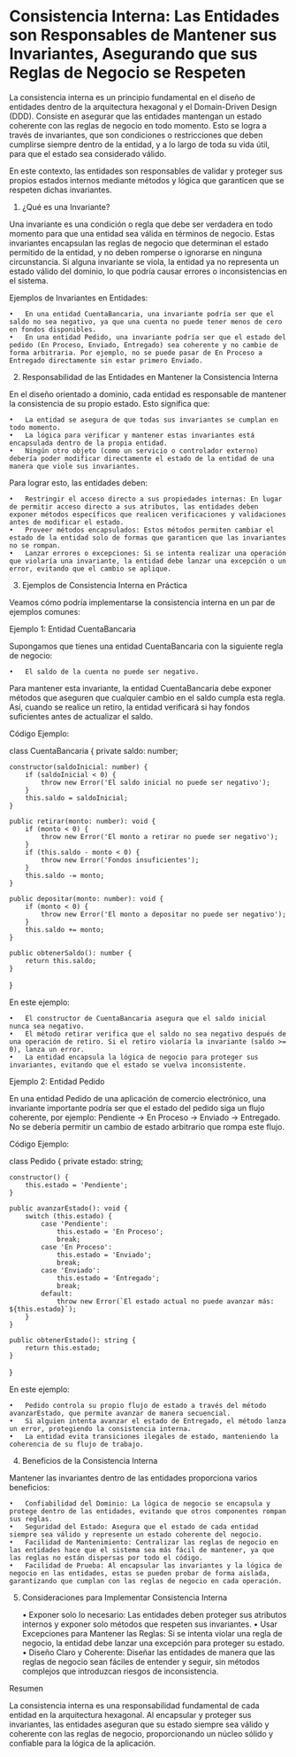 # Consistencia Interna: Las Entidades son Responsables de Mantener sus Invariantes, Asegurando que sus Reglas de Negocio se Respeten

La consistencia interna es un principio fundamental en el diseño de entidades dentro de la arquitectura hexagonal y el Domain-Driven Design (DDD). Consiste en asegurar que las entidades mantengan un estado coherente con las reglas de negocio en todo momento. Esto se logra a través de invariantes, que son condiciones o restricciones que deben cumplirse siempre dentro de la entidad, y a lo largo de toda su vida útil, para que el estado sea considerado válido.

En este contexto, las entidades son responsables de validar y proteger sus propios estados internos mediante métodos y lógica que garanticen que se respeten dichas invariantes.

1. ¿Qué es una Invariante?

Una invariante es una condición o regla que debe ser verdadera en todo momento para que una entidad sea válida en términos de negocio. Estas invariantes encapsulan las reglas de negocio que determinan el estado permitido de la entidad, y no deben romperse o ignorarse en ninguna circunstancia. Si alguna invariante se viola, la entidad ya no representa un estado válido del dominio, lo que podría causar errores o inconsistencias en el sistema.

Ejemplos de Invariantes en Entidades:

	•	En una entidad CuentaBancaria, una invariante podría ser que el saldo no sea negativo, ya que una cuenta no puede tener menos de cero en fondos disponibles.
	•	En una entidad Pedido, una invariante podría ser que el estado del pedido (En Proceso, Enviado, Entregado) sea coherente y no cambie de forma arbitraria. Por ejemplo, no se puede pasar de En Proceso a Entregado directamente sin estar primero Enviado.

2. Responsabilidad de las Entidades en Mantener la Consistencia Interna

En el diseño orientado a dominio, cada entidad es responsable de mantener la consistencia de su propio estado. Esto significa que:

	•	La entidad se asegura de que todas sus invariantes se cumplan en todo momento.
	•	La lógica para verificar y mantener estas invariantes está encapsulada dentro de la propia entidad.
	•	Ningún otro objeto (como un servicio o controlador externo) debería poder modificar directamente el estado de la entidad de una manera que viole sus invariantes.

Para lograr esto, las entidades deben:

	•	Restringir el acceso directo a sus propiedades internas: En lugar de permitir acceso directo a sus atributos, las entidades deben exponer métodos específicos que realicen verificaciones y validaciones antes de modificar el estado.
	•	Proveer métodos encapsulados: Estos métodos permiten cambiar el estado de la entidad solo de formas que garanticen que las invariantes no se rompan.
	•	Lanzar errores o excepciones: Si se intenta realizar una operación que violaría una invariante, la entidad debe lanzar una excepción o un error, evitando que el cambio se aplique.

3. Ejemplos de Consistencia Interna en Práctica

Veamos cómo podría implementarse la consistencia interna en un par de ejemplos comunes:

Ejemplo 1: Entidad CuentaBancaria

Supongamos que tienes una entidad CuentaBancaria con la siguiente regla de negocio:

	•	El saldo de la cuenta no puede ser negativo.

Para mantener esta invariante, la entidad CuentaBancaria debe exponer métodos que aseguren que cualquier cambio en el saldo cumpla esta regla. Así, cuando se realice un retiro, la entidad verificará si hay fondos suficientes antes de actualizar el saldo.

Código Ejemplo:

class CuentaBancaria {
    private saldo: number;

    constructor(saldoInicial: number) {
        if (saldoInicial < 0) {
            throw new Error('El saldo inicial no puede ser negativo');
        }
        this.saldo = saldoInicial;
    }

    public retirar(monto: number): void {
        if (monto < 0) {
            throw new Error('El monto a retirar no puede ser negativo');
        }
        if (this.saldo - monto < 0) {
            throw new Error('Fondos insuficientes');
        }
        this.saldo -= monto;
    }

    public depositar(monto: number): void {
        if (monto < 0) {
            throw new Error('El monto a depositar no puede ser negativo');
        }
        this.saldo += monto;
    }

    public obtenerSaldo(): number {
        return this.saldo;
    }
}

En este ejemplo:

	•	El constructor de CuentaBancaria asegura que el saldo inicial nunca sea negativo.
	•	El método retirar verifica que el saldo no sea negativo después de una operación de retiro. Si el retiro violaría la invariante (saldo >= 0), lanza un error.
	•	La entidad encapsula la lógica de negocio para proteger sus invariantes, evitando que el estado se vuelva inconsistente.

Ejemplo 2: Entidad Pedido

En una entidad Pedido de una aplicación de comercio electrónico, una invariante importante podría ser que el estado del pedido siga un flujo coherente, por ejemplo: Pendiente -> En Proceso -> Enviado -> Entregado. No se debería permitir un cambio de estado arbitrario que rompa este flujo.

Código Ejemplo:

class Pedido {
    private estado: string;

    constructor() {
        this.estado = 'Pendiente';
    }

    public avanzarEstado(): void {
        switch (this.estado) {
            case 'Pendiente':
                this.estado = 'En Proceso';
                break;
            case 'En Proceso':
                this.estado = 'Enviado';
                break;
            case 'Enviado':
                this.estado = 'Entregado';
                break;
            default:
                throw new Error(`El estado actual no puede avanzar más: ${this.estado}`);
        }
    }

    public obtenerEstado(): string {
        return this.estado;
    }
}

En este ejemplo:

	•	Pedido controla su propio flujo de estado a través del método avanzarEstado, que permite avanzar de manera secuencial.
	•	Si alguien intenta avanzar el estado de Entregado, el método lanza un error, protegiendo la consistencia interna.
	•	La entidad evita transiciones ilegales de estado, manteniendo la coherencia de su flujo de trabajo.

4. Beneficios de la Consistencia Interna

Mantener las invariantes dentro de las entidades proporciona varios beneficios:

	•	Confiabilidad del Dominio: La lógica de negocio se encapsula y protege dentro de las entidades, evitando que otros componentes rompan sus reglas.
	•	Seguridad del Estado: Asegura que el estado de cada entidad siempre sea válido y represente un estado coherente del negocio.
	•	Facilidad de Mantenimiento: Centralizar las reglas de negocio en las entidades hace que el sistema sea más fácil de mantener, ya que las reglas no están dispersas por todo el código.
	•	Facilidad de Prueba: Al encapsular las invariantes y la lógica de negocio en las entidades, estas se pueden probar de forma aislada, garantizando que cumplan con las reglas de negocio en cada operación.

5. Consideraciones para Implementar Consistencia Interna

	•	Exponer solo lo necesario: Las entidades deben proteger sus atributos internos y exponer solo métodos que respeten sus invariantes.
	•	Usar Excepciones para Mantener las Reglas: Si se intenta violar una regla de negocio, la entidad debe lanzar una excepción para proteger su estado.
	•	Diseño Claro y Coherente: Diseñar las entidades de manera que las reglas de negocio sean fáciles de entender y seguir, sin métodos complejos que introduzcan riesgos de inconsistencia.

Resumen

La consistencia interna es una responsabilidad fundamental de cada entidad en la arquitectura hexagonal. Al encapsular y proteger sus invariantes, las entidades aseguran que su estado siempre sea válido y coherente con las reglas de negocio, proporcionando un núcleo sólido y confiable para la lógica de la aplicación.